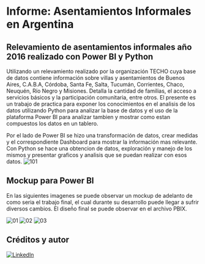 # Informe: Asentamientos Informales en Argentina
## Relevamiento de asentamientos informales año 2016 realizado con Power BI y Python

Utilizando un relevamiento realizado por la organización TECHO cuya base de datos contiene información sobre villas y asentamientos de Buenos Aires, C.A.B.A, Córdoba, Santa Fe, Salta, Tucumán, Corrientes, Chaco, Neuquén, Río Negro y Misiones. Detalla la cantidad de familias, el acceso a servicios básicos y la participación comunitaria, entre otros. El presente es un trabajo de practica para exponer los conocimientos en el analisis de los datos utilizando Python para analizar la base de datos y el uso de la plataforma Power BI para analizar tambien y mostrar como estan compuestos los datos en un tablero.

Por el lado de Power BI se hizo una transformación de datos, crear medidas y el correspondiente Dashboard para mostrar la información mas relevante.
Con Python se hace una obtencion de datos, exploración y manejo de los mismos y presentar graficos y analisis que se puedan realizar con esos datos.
![101](https://user-images.githubusercontent.com/94582879/159111032-511883a3-0c11-49b2-aba0-84f1fba741b8.jpg)


## Mockup para Power BI
En las siguientes imagenes se puede observar un mockup de adelanto de como seria el trabajo final, el cual durante su desarrollo puede llegar a sufrir diversos cambios. El diseño final se puede observar en el archivo PBIX.

![01](https://user-images.githubusercontent.com/94582879/155845146-3b5d20b0-d659-438b-bea4-313f415970dc.jpg)
![02](https://user-images.githubusercontent.com/94582879/155845147-071687a7-81fa-43ac-bd33-782db3fdc1e7.jpg)
![03](https://user-images.githubusercontent.com/94582879/155845148-4653f5e1-0b46-41e1-b3a6-b0f3ae9bbfd9.jpg)

## Créditos y autor
[![LinkedIn](https://img.shields.io/badge/LinkedIn-Nestor_Diaz-0077B5?style=for-the-badge&logo=linkedin&logoColor=white&labelColor=101010)](https://www.linkedin.com/in/contadornestordiaz/)
